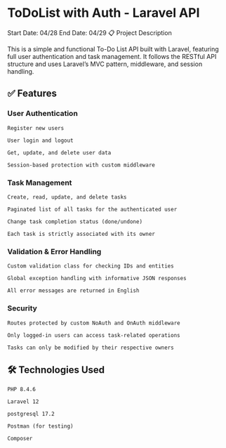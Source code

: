 # ToDoList with Auth - Laravel API

Start Date: 04/28
End Date: 04/29
📋 Project Description

This is a simple and functional To-Do List API built with Laravel, featuring full user authentication and task management. It follows the RESTful API structure and uses Laravel’s MVC pattern, middleware, and session handling.

## ✅ Features

### User Authentication

    Register new users

    User login and logout

    Get, update, and delete user data

    Session-based protection with custom middleware

### Task Management

    Create, read, update, and delete tasks

    Paginated list of all tasks for the authenticated user

    Change task completion status (done/undone)

    Each task is strictly associated with its owner

### Validation & Error Handling

    Custom validation class for checking IDs and entities

    Global exception handling with informative JSON responses

    All error messages are returned in English

### Security

    Routes protected by custom NoAuth and OnAuth middleware

    Only logged-in users can access task-related operations

    Tasks can only be modified by their respective owners

## 🛠 Technologies Used

    PHP 8.4.6

    Laravel 12

    postgresql 17.2

    Postman (for testing)

    Composer